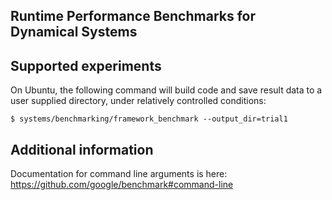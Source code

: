 Runtime Performance Benchmarks for Dynamical Systems
----------------------------------------------------

## Supported experiments

On Ubuntu, the following command will build code and save result data
to a user supplied directory, under relatively controlled conditions:

    $ systems/benchmarking/framework_benchmark --output_dir=trial1

## Additional information

Documentation for command line arguments is here:
https://github.com/google/benchmark#command-line
